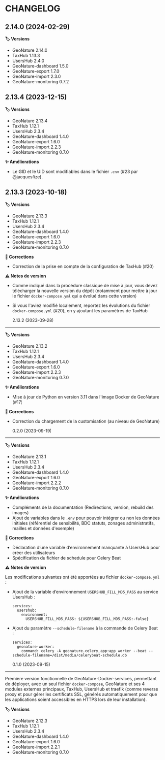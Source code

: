 # CHANGELOG


## 2.14.0 (2024-02-29)

**🏷️ Versions**

- GeoNature 2.14.0
- TaxHub 1.13.3
- UsersHub 2.4.0
- GeoNature-dashboard 1.5.0
- GeoNature-export 1.7.0
- GeoNature-import 2.3.0
- GeoNature-monitoring 0.7.2

## 2.13.4 (2023-12-15)

**🏷️ Versions**

- GeoNature 2.13.4
- TaxHub 1.12.1
- UsersHub 2.3.4
- GeoNature-dashboard 1.4.0
- GeoNature-export 1.6.0
- GeoNature-import 2.2.3
- GeoNature-monitoring 0.7.0

**✨ Améliorations**

- Le GID et le UID sont modifiables dans le fichier `.env` (#23 par @jacquesfize).

## 2.13.3 (2023-10-18)

**🏷️ Versions**

- GeoNature 2.13.3
- TaxHub 1.12.1
- UsersHub 2.3.4
- GeoNature-dashboard 1.4.0
- GeoNature-export 1.6.0
- GeoNature-import 2.2.3
- GeoNature-monitoring 0.7.0

**🐛 Corrections**

- Correction de la prise en compte de la configuration de TaxHub (#20)

**⚠️ Notes de version**

- Comme indiqué dans la procédure classique de mise à jour, vous devez télécharger la nouvelle version du dépôt (notamment pour mettre à jour le fichier `docker-compose.yml` qui a évolué dans cette version)
- Si vous l'aviez modifié localement, reportez les évolutions du fichier `docker-compose.yml` (#20), en y ajoutant les paramètres de TaxHub

  2.13.2 (2023-09-28)

---

**🏷️ Versions**

- GeoNature 2.13.2
- TaxHub 1.12.1
- UsersHub 2.3.4
- GeoNature-dashboard 1.4.0
- GeoNature-export 1.6.0
- GeoNature-import 2.2.3
- GeoNature-monitoring 0.7.0

**✨ Améliorations**

- Mise à jour de Python en version 3.11 dans l'image Docker de GeoNature (#17)

**🐛 Corrections**

- Correction du chargement de la customisation (au niveau de GeoNature)

  0.2.0 (2023-09-19)

---

**🏷️ Versions**

- GeoNature 2.13.1
- TaxHub 1.12.1
- UsersHub 2.3.4
- GeoNature-dashboard 1.4.0
- GeoNature-export 1.6.0
- GeoNature-import 2.2.2
- GeoNature-monitoring 0.7.0

**✨ Améliorations**

- Compléments de la documentation (Redirections, version, rebuild des images)
- Ajout de variables dans le `.env` pour pouvoir intégrer ou non les données initiales (référentiel de sensibilité, BDC statuts, zonages administratifs, mailles et données d'exemple)

**🐛 Corrections**

- Déclaration d’une variable d’environnement manquante à UsersHub pour créer des utilisateurs
- Spécification du fichier de schedule pour Celery Beat

**⚠️ Notes de version**

Les modifications suivantes ont été apportées au fichier `docker-compose.yml` :

- Ajout de la variable d’environnement `USERSHUB_FILL_MD5_PASS` au service UsersHub :
  ```
  services:
    usershub:
      environment:
        USERSHUB_FILL_MD5_PASS: ${USERSHUB_FILL_MD5_PASS:-false}
  ```
- Ajout du paramètre `--schedule-filename` à la commande de Celery Beat :

  ```
  services:
    geonature-worker:
      command: celery -A geonature.celery_app:app worker --beat --schedule-filename=/dist/media/celerybeat-schedule.db
  ```

  0.1.0 (2023-09-15)

---

Première version fonctionnelle de GeoNature-Docker-services, permettant de déployer, avec un seul fichier `docker-compose`, GeoNature et ses 4 modules externes principaux, TaxHub, UsersHub et traefik (comme reverse proxy et pour gérer les certificats SSL, générés automatiquement pour que les applications soient accessibles en HTTPS lors de leur installation).

**🏷️ Versions**

- GeoNature 2.12.3
- TaxHub 1.12.1
- UsersHub 2.3.4
- GeoNature-dashboard 1.4.0
- GeoNature-export 1.6.0
- GeoNature-import 2.2.1
- GeoNature-monitoring 0.7.0
